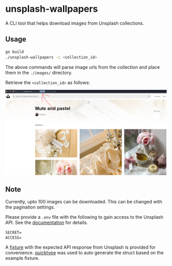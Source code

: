 # unsplash-wallpapers

A CLI tool that helps download images from Unsplash collections.

## Usage

```bash
go build
./unsplash-wallpapers -c <collection_id>
```

The above commands will parse image urls from the collection and place them in the `./images/` directory.

Retrieve the `<collection_id>` as follows:

![Help](./assets/readme.PNG)

## Note

Currently, upto 100 images can be downloaded. This can be changed with the pagination settings.

Please provide a `.env` file with the following to gain access to the Unsplash API. See the [documentation](https://unsplash.com/developers) for details.

```text
SECRET=
ACCESS=
```

A [fixture](./collections/collections.json) with the expected API response from Unsplash is provided for convenience. [quicktype](https://app.quicktype.io/) was used to auto generate the struct based on the example fixture.
